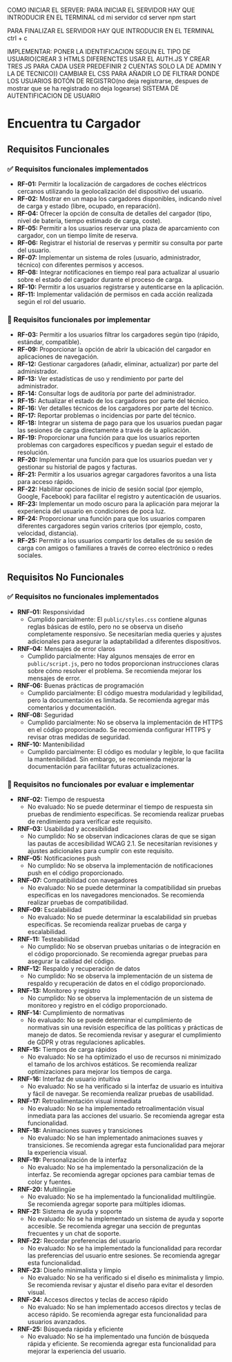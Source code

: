 COMO INICIAR EL SERVER:
PARA INICIAR EL SERVIDOR HAY QUE INTRODUCIR EN EL TERMINAL
cd mi servidor 
cd server 
npm start  

PARA FINALIZAR EL SERVIDOR HAY QUE INTRODUCIR EN EL TERMINAL
ctrl + c

IMPLEMENTAR:
PONER LA IDENTIFICACION SEGUN EL TIPO DE USUARIO(CREAR 3 HTMLS DIFERENCTES  USAR EL AUTH.JS Y CREAR TRES JS PARA CADA USER  PREDEFINIR 2 CUENTAS SOLO LA DE ADMIN Y LA DE TECNICO))
CAMBIAR EL CSS PARA AÑADIR LO DE FILTRAR DONDE LOS USUARIOS 
BOTÓN DE REGISTRO(no deja registrarse, despues de mostrar que se ha registrado no deja logearse)
SISTEMA DE AUTENTIFICACION DE USUARIO

# Encuentra tu Cargador

## Requisitos Funcionales

### ✅ Requisitos funcionales implementados

- **RF-01:** Permitir la localización de cargadores de coches eléctricos cercanos utilizando la geolocalización del dispositivo del usuario.
- **RF-02:** Mostrar en un mapa los cargadores disponibles, indicando nivel de carga y estado (libre, ocupado, en reparación).
- **RF-04:** Ofrecer la opción de consulta de detalles del cargador (tipo, nivel de batería, tiempo estimado de carga, coste).
- **RF-05:** Permitir a los usuarios reservar una plaza de aparcamiento con cargador, con un tiempo límite de reserva.
- **RF-06:** Registrar el historial de reservas y permitir su consulta por parte del usuario.
- **RF-07:** Implementar un sistema de roles (usuario, administrador, técnico) con diferentes permisos y accesos.
- **RF-08:** Integrar notificaciones en tiempo real para actualizar al usuario sobre el estado del cargador durante el proceso de carga.
- **RF-10:** Permitir a los usuarios registrarse y autenticarse en la aplicación.
- **RF-11:** Implementar validación de permisos en cada acción realizada según el rol del usuario.

### 🚀 Requisitos funcionales por implementar

- **RF-03:** Permitir a los usuarios filtrar los cargadores según tipo (rápido, estándar, compatible).
- **RF-09:** Proporcionar la opción de abrir la ubicación del cargador en aplicaciones de navegación.
- **RF-12:** Gestionar cargadores (añadir, eliminar, actualizar) por parte del administrador.
- **RF-13:** Ver estadísticas de uso y rendimiento por parte del administrador.
- **RF-14:** Consultar logs de auditoría por parte del administrador.
- **RF-15:** Actualizar el estado de los cargadores por parte del técnico.
- **RF-16:** Ver detalles técnicos de los cargadores por parte del técnico.
- **RF-17:** Reportar problemas o incidencias por parte del técnico.
- **RF-18:** Integrar un sistema de pago para que los usuarios puedan pagar las sesiones de carga directamente a través de la aplicación.
- **RF-19:** Proporcionar una función para que los usuarios reporten problemas con cargadores específicos y puedan seguir el estado de resolución.
- **RF-20:** Implementar una función para que los usuarios puedan ver y gestionar su historial de pagos y facturas.
- **RF-21:** Permitir a los usuarios agregar cargadores favoritos a una lista para acceso rápido.
- **RF-22:** Habilitar opciones de inicio de sesión social (por ejemplo, Google, Facebook) para facilitar el registro y autenticación de usuarios.
- **RF-23:** Implementar un modo oscuro para la aplicación para mejorar la experiencia del usuario en condiciones de poca luz.
- **RF-24:** Proporcionar una función para que los usuarios comparen diferentes cargadores según varios criterios (por ejemplo, costo, velocidad, distancia).
- **RF-25:** Permitir a los usuarios compartir los detalles de su sesión de carga con amigos o familiares a través de correo electrónico o redes sociales.

## Requisitos No Funcionales


### ✅ Requisitos no funcionales implementados

- **RNF-01:** Responsividad
    - Cumplido parcialmente: El `public/styles.css` contiene algunas reglas básicas de estilo, pero no se observa un diseño completamente responsivo. Se necesitarían media queries y ajustes adicionales para asegurar la adaptabilidad a diferentes dispositivos.
- **RNF-04:** Mensajes de error claros
    - Cumplido parcialmente: Hay algunos mensajes de error en `public/script.js`, pero no todos proporcionan instrucciones claras sobre cómo resolver el problema. Se recomienda mejorar los mensajes de error.
- **RNF-06:** Buenas prácticas de programación
    - Cumplido parcialmente: El código muestra modularidad y legibilidad, pero la documentación es limitada. Se recomienda agregar más comentarios y documentación.
- **RNF-08:** Seguridad
    - Cumplido parcialmente: No se observa la implementación de HTTPS en el código proporcionado. Se recomienda configurar HTTPS y revisar otras medidas de seguridad.
- **RNF-10:** Mantenibilidad
    - Cumplido parcialmente: El código es modular y legible, lo que facilita la mantenibilidad. Sin embargo, se recomienda mejorar la documentación para facilitar futuras actualizaciones.

### 🚀 Requisitos no funcionales por evaluar e implementar

- **RNF-02:** Tiempo de respuesta
    - No evaluado: No se puede determinar el tiempo de respuesta sin pruebas de rendimiento específicas. Se recomienda realizar pruebas de rendimiento para verificar este requisito.
- **RNF-03:** Usabilidad y accesibilidad
    - No cumplido: No se observan indicaciones claras de que se sigan las pautas de accesibilidad WCAG 2.1. Se necesitarían revisiones y ajustes adicionales para cumplir con este requisito.
- **RNF-05:** Notificaciones push
    - No cumplido: No se observa la implementación de notificaciones push en el código proporcionado.
- **RNF-07:** Compatibilidad con navegadores
    - No evaluado: No se puede determinar la compatibilidad sin pruebas específicas en los navegadores mencionados. Se recomienda realizar pruebas de compatibilidad.
- **RNF-09:** Escalabilidad
    - No evaluado: No se puede determinar la escalabilidad sin pruebas específicas. Se recomienda realizar pruebas de carga y escalabilidad.
- **RNF-11:** Testeabilidad
    - No cumplido: No se observan pruebas unitarias o de integración en el código proporcionado. Se recomienda agregar pruebas para asegurar la calidad del código.
- **RNF-12:** Respaldo y recuperación de datos
    - No cumplido: No se observa la implementación de un sistema de respaldo y recuperación de datos en el código proporcionado.
- **RNF-13:** Monitoreo y registro
    - No cumplido: No se observa la implementación de un sistema de monitoreo y registro en el código proporcionado.
- **RNF-14:** Cumplimiento de normativas
    - No evaluado: No se puede determinar el cumplimiento de normativas sin una revisión específica de las políticas y prácticas de manejo de datos. Se recomienda revisar y asegurar el cumplimiento de GDPR y otras regulaciones aplicables.
- **RNF-15:** Tiempos de carga rápidos
    - No evaluado: No se ha optimizado el uso de recursos ni minimizado el tamaño de los archivos estáticos. Se recomienda realizar optimizaciones para mejorar los tiempos de carga.
- **RNF-16:** Interfaz de usuario intuitiva
    - No evaluado: No se ha verificado si la interfaz de usuario es intuitiva y fácil de navegar. Se recomienda realizar pruebas de usabilidad.
- **RNF-17:** Retroalimentación visual inmediata
    - No evaluado: No se ha implementado retroalimentación visual inmediata para las acciones del usuario. Se recomienda agregar esta funcionalidad.
- **RNF-18:** Animaciones suaves y transiciones
    - No evaluado: No se han implementado animaciones suaves y transiciones. Se recomienda agregar esta funcionalidad para mejorar la experiencia visual.
- **RNF-19:** Personalización de la interfaz
    - No evaluado: No se ha implementado la personalización de la interfaz. Se recomienda agregar opciones para cambiar temas de color y fuentes.
- **RNF-20:** Multilingüe
    - No evaluado: No se ha implementado la funcionalidad multilingüe. Se recomienda agregar soporte para múltiples idiomas.
- **RNF-21:** Sistema de ayuda y soporte
    - No evaluado: No se ha implementado un sistema de ayuda y soporte accesible. Se recomienda agregar una sección de preguntas frecuentes y un chat de soporte.
- **RNF-22:** Recordar preferencias del usuario
    - No evaluado: No se ha implementado la funcionalidad para recordar las preferencias del usuario entre sesiones. Se recomienda agregar esta funcionalidad.
- **RNF-23:** Diseño minimalista y limpio
    - No evaluado: No se ha verificado si el diseño es minimalista y limpio. Se recomienda revisar y ajustar el diseño para evitar el desorden visual.
- **RNF-24:** Accesos directos y teclas de acceso rápido
    - No evaluado: No se han implementado accesos directos y teclas de acceso rápido. Se recomienda agregar esta funcionalidad para usuarios avanzados.
- **RNF-25:** Búsqueda rápida y eficiente
    - No evaluado: No se ha implementado una función de búsqueda rápida y eficiente. Se recomienda agregar esta funcionalidad para mejorar la experiencia del usuario.


